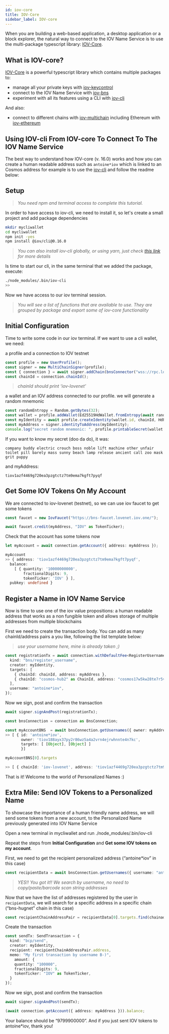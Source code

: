 ```yaml
---
id: iov-core
title: IOV-Core
sidebar_label: IOV-core
---
```


When you are building a web-based application, a desktop application or a block explorer, the natural way to connect to the IOV Name Service is to use the multi-package typescript library: [IOV-Core](https://github.com/iov-one/iov-core).

## What is IOV-core?

[IOV-Core](https://github.com/iov-one/iov-core) is a powerful typescript library which contains multiple packages to:
- manage all your private keys with [iov-keycontrol](https://github.com/iov-one/iov-core/tree/master/packages/iov-keycontrol)
- connect to the IOV Name Service with [iov-bns](https://github.com/iov-one/iov-core/tree/master/packages/iov-bns)
- experiment with all its features using a CLI with [iov-cli](https://github.com/iov-one/iov-core/tree/master/packages/iov-cli)

And also:

- connect to different chains with [iov-multichain](https://github.com/iov-one/iov-core/tree/master/packages/iov-multichain) including Ethereum with [iov-ethereum](https://github.com/iov-one/iov-core/tree/master/packages/iov-ethereum)

## Using IOV-cli From IOV-core To Connect To The IOV Name Service

The best way to understand how IOV-core (v. 16.0) works and how you can create a human readable address such as `antoine*iov` which is linked to an Cosmos address for example is to use the [iov-cli](https://github.com/iov-one/iov-core/tree/master/packages/iov-cli) and follow the readme below:

## Setup

> *You need npm and terminal access to complete this tutorial.*

In order to have access to iov-cli, we need to install it, so let's create a small project and add package dependencies

```bash
mkdir mycliwallet
cd mycliwallet
npm init -yes
npm install @iov/cli@0.16.0
```

> *You can also install iov-cli globally, or using yarn, just check [this link](https://github.com/iov-one/iov-core/tree/master/packages/iov-cli#installation-and-first-run) for more details*

Is time to start our cli, in the same terminal that we added the package, execute:

```sh
./node_modules/.bin/iov-cli
>>
```

Now we have access to our iov terminal session.
> *You will see a list of functions that are available to use. They are grouped by package and export some of iov-core functionality*

## Initial Configuration

Time to write some code in our iov terminal.
If we want to use a cli wallet, we need:

a profile and a connection to IOV testnet

```ts
const profile = new UserProfile();
const signer = new MultiChainSigner(profile);
const { connection } = await signer.addChain(bnsConnector("wss://rpc.lovenet.iov.one"));
const chainId = connection.chainId();
```

> *chainId should print ‘iov-lovenet’*

a wallet and an IOV address connected to our profile. we will generate a random mnemonic

```ts
const randomEntropy = Random.getBytes(32);
const wallet = profile.addWallet(Ed25519HdWallet.fromEntropy(await randomEntropy));
const myIdentity = await profile.createIdentity(wallet.id, chainId, HdPaths.iov(1));
const myAddress = signer.identityToAddress(myIdentity);
console.log("secret random mnemonic: ", profile.printableSecret(wallet.id));
```

If you want to know my secret (doo da do), it was:

```nme
company buddy electric crouch boss noble lift machine other unfair toilet pill barely mass sunny beach lamp release ancient call zoo mask grit puppy
```

and myAddress:

```
tiov1azf4469g720ea3pzgtctz7tm9ema7kgft7pyqf
```

## Get Some IOV Tokens On My Account

We are connected to iov-lovenet (testnet), so we can use iov faucet to get some tokens

```ts
const faucet = new IovFaucet("https://bns-faucet.lovenet.iov.one/");

await faucet.credit(myAddress, "IOV" as TokenTicker);
```

Check that the account has some tokens now

```ts
let myAccount = await connection.getAccount({ address: myAddress });

myAccount
>> { address: 'tiov1azf4469g720ea3pzgtctz7tm9ema7kgft7pyqf',
  balance:
    [ { quantity: '10000000000',
        fractionalDigits: 9,
        tokenTicker: 'IOV' } ],
  pubkey: undefined }
```

## Register a Name in IOV Name Service

Now is time to use one of the iov value propositions: a human readable address that works as a non fungible token and allows storage of multiple addresses from multiple blockchains

First we need to create the transaction body. You can add as many chainId/address pairs a you like, following the list template below:
> *use your username here, mine is already taken ;)*

```ts
const registrationTx = await connection.withDefaultFee<RegisterUsernameTx& WithCreator>({
  kind: "bns/register_username",
  creator: myIdentity,
  targets: [
    { chainId: chainId, address: myAddress },
    { chainId: "cosmos-hub2" as ChainId, address: "cosmos17w5kw28te7r5vn4qu08hu6a4crcvwrrgzmsrrn" as Address}
  ],
  username: "antoine*iov",
});
```

Now we sign, post and confirm the transaction

```ts
await signer.signAndPost(registrationTx);

const bnsConnection = connection as BnsConnection;

const myAccountBNS  = await bnsConnection.getUsernames({ owner: myAddress });
>> [ { id: 'antoine*iov',
       owner: 'tiov188ayx37py2r86wz5a4a2vrn4ejrwhnnte4n7kc',
       targets: [ [Object], [Object] ]
       }]

myAccountBNS[0].targets

>> [ { chainId: 'iov-lovenet', address: 'tiov1azf4469g720ea3pzgtctz7tm9ema7kgft7pyqf' }, { chainId: 'cosmos-hub2', address: 'cosmos17w5kw28te7r5vn4qu08hu6a4crcvwrrgzmsrrn' } ]
```

That is it! Welcome to the world of Personalized Names :)

## Extra Mile: Send IOV Tokens to a Personalized Name

To showcase the importance of a human friendly name address, we will send some tokens from a new account, to the Personalized Name previously generated into IOV Name Service

Open a new terminal in mycliwallet and run ./node_modules/.bin/iov-cli

Repeat the steps from **Initial Configuration** and **Get some IOV tokens on my account**.

First, we need to get the recipient personalized address (“antoine*iov” in this case)

```ts
const recipientData = await bnsConnection.getUsernames({ username: "antoine*iov" });
```

> *YES!! You got it!! We search by username, no need to copy/paste/barcode scan string addresses*

Now that we have the list of addresses registered by the user in `recipientData`, we will search for a specific address in a specific chain (“bns-hugnet” chain in this case)

```ts
const recipientChainAddressPair = recipientData[0].targets.find(chainaddrPair => chainaddrPair.chainId === 'iov-lovenet');
```

Create the transaction

```ts
const sendTx: SendTransaction = {
  kind: "bcp/send",
  creator: myIdentity,
  recipient: recipientChainAddressPair.address,
  memo: "My first transaction by username B-)",
    amount: {
    quantity: "100000",
    fractionalDigits: 9,
    tokenTicker: "IOV" as TokenTicker,
  }
});
```

Now we sign, post and confirm the transaction

```ts
await signer.signAndPost(sendTx);

(await connection.getAccount({ address: myAddress })).balance;
```

Your balance should be “9799900000”. And if you just sent IOV tokens to antoine*iov, thank you!
